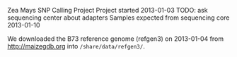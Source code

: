 Zea Mays SNP Calling Project
Project started 2013-01-03
TODO: ask sequencing center about adapters
Samples expected from sequencing core 2013-01-10

We downloaded the B73 reference genome (refgen3) on 2013-01-04 from
http://maizegdb.org into `/share/data/refgen3/`.
